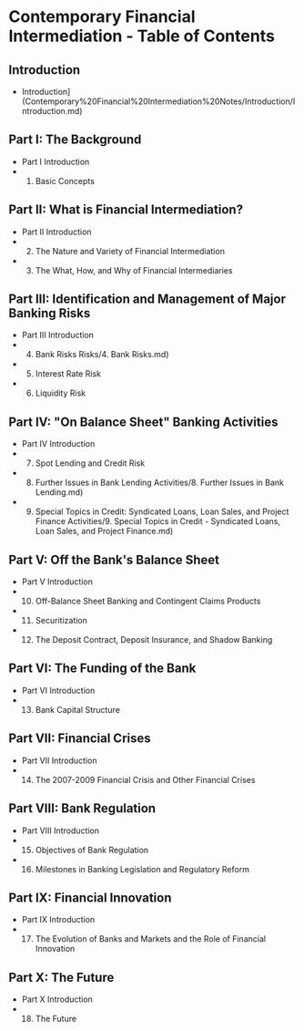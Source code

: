 # Contemporary Financial Intermediation - Table of Contents

## Introduction
- Introduction](Contemporary%20Financial%20Intermediation%20Notes/Introduction/Introduction.md)

## Part I: The Background
- Part I Introduction
- 1. Basic Concepts

## Part II: What is Financial Intermediation?
- Part II Introduction
- 2. The Nature and Variety of Financial Intermediation
- 3. The What, How, and Why of Financial Intermediaries

## Part III: Identification and Management of Major Banking Risks
- Part III Introduction
- 4. Bank Risks Risks/4. Bank Risks.md)
- 5. Interest Rate Risk
- 6. Liquidity Risk

## Part IV: "On Balance Sheet" Banking Activities
- Part IV Introduction
- 7. Spot Lending and Credit Risk
- 8. Further Issues in Bank Lending Activities/8. Further Issues in Bank Lending.md)
- 9. Special Topics in Credit: Syndicated Loans, Loan Sales, and Project Finance Activities/9. Special Topics in Credit - Syndicated Loans, Loan Sales, and Project Finance.md)

## Part V: Off the Bank's Balance Sheet
- Part V Introduction
- 10. Off-Balance Sheet Banking and Contingent Claims Products
- 11. Securitization
- 12. The Deposit Contract, Deposit Insurance, and Shadow Banking

## Part VI: The Funding of the Bank
- Part VI Introduction
- 13. Bank Capital Structure

## Part VII: Financial Crises
- Part VII Introduction
- 14. The 2007-2009 Financial Crisis and Other Financial Crises

## Part VIII: Bank Regulation
- Part VIII Introduction
- 15. Objectives of Bank Regulation
- 16. Milestones in Banking Legislation and Regulatory Reform

## Part IX: Financial Innovation
- Part IX Introduction
- 17. The Evolution of Banks and Markets and the Role of Financial Innovation

## Part X: The Future
- Part X Introduction
- 18. The Future
